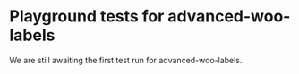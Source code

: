 # Playground tests for advanced-woo-labels
We are still awaiting the first test run for advanced-woo-labels.
